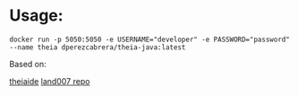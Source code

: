 # Usage:

```
docker run -p 5050:5050 -e USERNAME="developer" -e PASSWORD="password" --name theia dperezcabrera/theia-java:latest
```

Based on:

[theiaide](https://github.com/theia-ide/theia-apps/)
[land007 repo](https://github.com/land007/docker_theia)

